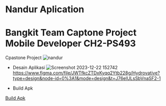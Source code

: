 # Nandur Aplication
# Bangkit Team Captone Project Mobile Developer CH2-PS493

Cpastone Project 
![nandur](https://github.com/Dimas1008/MyHydrovative/assets/113493698/d2dacb2a-0e3a-4b76-ac6c-c1aab5949174)

- Desain Aplikasi
  ![Screenshot 2023-12-22 152742](https://github.com/Dimas1008/MyHydrovative/assets/113493698/242484f4-ea81-4add-b93c-8bc6e3bdf986)
  https://www.figma.com/file/JWTfkcZTDxKyqq2Ytb228g/Hydrovative?type=design&node-id=0%3A1&mode=design&t=J76elULsSbVnaSF2-1

- Build Apk
  
[Build Apk
](https://drive.google.com/drive/folders/1Djv9YsGMEvCbN2SQxBnX7OysEGI3Usft?usp=sharing)
